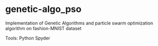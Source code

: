 # genetic-algo_pso
Implementation of Genetic Algorithms and particle swarm optimization algorithm on fashion-MNIST dataset

Tools:
Python
Spyder
